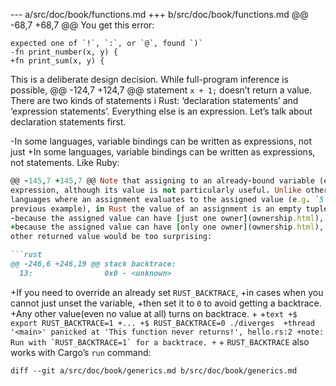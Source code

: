 --- a/src/doc/book/functions.md
+++ b/src/doc/book/functions.md
@@ -68,7 +68,7 @@ You get this error:
 
 ```text
 expected one of `!`, `:`, or `@`, found `)`
-fn print_number(x, y) {
+fn print_sum(x, y) {
 ```
 
 This is a deliberate design decision. While full-program inference is possible,
@@ -124,7 +124,7 @@ statement `x + 1;` doesn’t return a value. There are two kinds of statements i
 Rust: ‘declaration statements’ and ‘expression statements’. Everything else is
 an expression. Let’s talk about declaration statements first.
 
-In some languages, variable bindings can be written as expressions, not just
+In some languages, variable bindings can be written as expressions, not
 statements. Like Ruby:
 
 ```ruby
@@ -145,7 +145,7 @@ Note that assigning to an already-bound variable (e.g. `y = 5`) is still an
 expression, although its value is not particularly useful. Unlike other
 languages where an assignment evaluates to the assigned value (e.g. `5` in the
 previous example), in Rust the value of an assignment is an empty tuple `()`
-because the assigned value can have [just one owner](ownership.html), and any
+because the assigned value can have [only one owner](ownership.html), and any
 other returned value would be too surprising:
 
 ```rust
@@ -246,6 +246,19 @@ stack backtrace:
   13:                0x0 - <unknown>
 ```
 
+If you need to override an already set `RUST_BACKTRACE`, 
+in cases when you cannot just unset the variable, 
+then set it to `0` to avoid getting a backtrace. 
+Any other value(even no value at all) turns on backtrace.
+
+```text
+$ export RUST_BACKTRACE=1
+...
+$ RUST_BACKTRACE=0 ./diverges 
+thread '<main>' panicked at 'This function never returns!', hello.rs:2
+note: Run with `RUST_BACKTRACE=1` for a backtrace.
+```
+
 `RUST_BACKTRACE` also works with Cargo’s `run` command:
 
 ```text
diff --git a/src/doc/book/generics.md b/src/doc/book/generics.md
